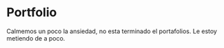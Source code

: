 # Portfolio


Calmemos un poco la ansiedad, no esta terminado el portafolios. Le estoy metiendo de a poco.
